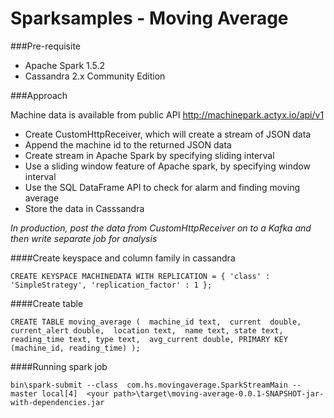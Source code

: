 # Sparksamples - Moving Average

###Pre-requisite

* Apache Spark 1.5.2
* Cassandra 2.x Community Edition

###Approach

Machine data is available from public API http://machinepark.actyx.io/api/v1

*  Create CustomHttpReceiver, which will create a stream of JSON data
*  Append the machine id to the returned JSON data
*  Create stream in Apache Spark by specifying sliding interval
*  Use a sliding window feature of Apache spark, by specifying window interval
*  Use the SQL DataFrame API to check for alarm and finding moving average
*  Store the data in Casssandra

*In production, post the data from CustomHttpReceiver on to a Kafka and then write separate job for analysis*



####Create keyspace and column family in cassandra

    CREATE KEYSPACE MACHINEDATA WITH REPLICATION = { 'class' : 'SimpleStrategy', 'replication_factor' : 1 };
  
####Create table

    CREATE TABLE moving_average (  machine_id text,  current  double,  current_alert double,  location text,  name text, state text, reading_time text, type text,  avg_current double, PRIMARY KEY (machine_id, reading_time) );

####Running spark job

    bin\spark-submit --class  com.hs.movingaverage.SparkStreamMain --master local[4]  <your path>\target\moving-average-0.0.1-SNAPSHOT-jar-with-dependencies.jar
